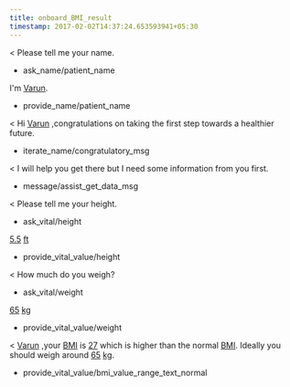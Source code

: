 ```yaml
---
title: onboard_BMI_result
timestamp: 2017-02-02T14:37:24.653593941+05:30
---
```


< Please tell me your name.
* ask_name/patient_name

I'm [Varun](patient_name#first_name).
* provide_name/patient_name

< Hi [Varun](patient_name#first_name) ,congratulations on taking the first step towards a healthier future.
* iterate_name/congratulatory_msg

< I will help you get there but I need some information from you first.
* message/assist_get_data_msg

< Please tell me your height.
* ask_vital/height

[5.5](vital_value#height) [ft](vital_unit#height)
* provide_vital_value/height

< How much do you weigh?
* ask_vital/weight

[65](vital_value#weight) [kg](vital_unit#weight)
* provide_vital_value/weight

< [Varun](patient_name#first_name) ,your [BMI](vital#vital_category) is [27](vital_value#bmi) which is higher than the normal [BMI](vital#vital_category). Ideally you should weigh around [65](vital_value_ideal#weight) [kg](vital_unit#weight).
* provide_vital_value/bmi_value_range_text_normal
